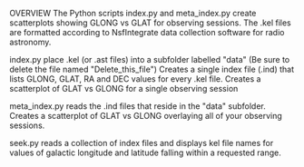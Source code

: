 OVERVIEW 
The Python scripts index.py and meta_index.py create scatterplots showing GLONG vs GLAT for observing sessions.
The .kel files are formatted according to NsfIntegrate data collection software for radio astronomy.

index.py
place .kel (or .ast files) into a subfolder labelled "data" (Be sure to delete the file named "Delete_this_file")
Creates a single index file (.ind) that lists GLONG, GLAT, RA and DEC values for every .kel file.
Creates a scatterplot of GLAT vs GLONG for a single observing session

meta_index.py
reads the .ind files that reside in the "data" subfolder.
Creates a scatterplot of GLAT vs GLONG overlaying all of your observing sessions.

seek.py
reads a collection of index files and displays kel file names for values of galactic
longitude and latitude falling within a requested range.
